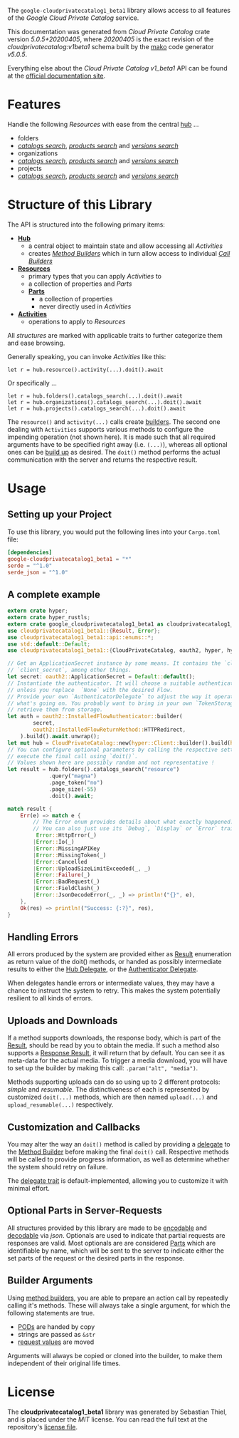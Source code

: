 <!---
DO NOT EDIT !
This file was generated automatically from 'src/generator/templates/api/README.md.mako'
DO NOT EDIT !
-->
The `google-cloudprivatecatalog1_beta1` library allows access to all features of the *Google Cloud Private Catalog* service.

This documentation was generated from *Cloud Private Catalog* crate version *5.0.5+20200405*, where *20200405* is the exact revision of the *cloudprivatecatalog:v1beta1* schema built by the [mako](http://www.makotemplates.org/) code generator *v5.0.5*.

Everything else about the *Cloud Private Catalog* *v1_beta1* API can be found at the
[official documentation site](https://cloud.google.com/private-catalog/).
# Features

Handle the following *Resources* with ease from the central [hub](https://docs.rs/google-cloudprivatecatalog1_beta1/5.0.5+20200405/google_cloudprivatecatalog1_beta1/CloudPrivateCatalog) ...

* folders
 * [*catalogs search*](https://docs.rs/google-cloudprivatecatalog1_beta1/5.0.5+20200405/google_cloudprivatecatalog1_beta1/api::FolderCatalogSearchCall), [*products search*](https://docs.rs/google-cloudprivatecatalog1_beta1/5.0.5+20200405/google_cloudprivatecatalog1_beta1/api::FolderProductSearchCall) and [*versions search*](https://docs.rs/google-cloudprivatecatalog1_beta1/5.0.5+20200405/google_cloudprivatecatalog1_beta1/api::FolderVersionSearchCall)
* organizations
 * [*catalogs search*](https://docs.rs/google-cloudprivatecatalog1_beta1/5.0.5+20200405/google_cloudprivatecatalog1_beta1/api::OrganizationCatalogSearchCall), [*products search*](https://docs.rs/google-cloudprivatecatalog1_beta1/5.0.5+20200405/google_cloudprivatecatalog1_beta1/api::OrganizationProductSearchCall) and [*versions search*](https://docs.rs/google-cloudprivatecatalog1_beta1/5.0.5+20200405/google_cloudprivatecatalog1_beta1/api::OrganizationVersionSearchCall)
* projects
 * [*catalogs search*](https://docs.rs/google-cloudprivatecatalog1_beta1/5.0.5+20200405/google_cloudprivatecatalog1_beta1/api::ProjectCatalogSearchCall), [*products search*](https://docs.rs/google-cloudprivatecatalog1_beta1/5.0.5+20200405/google_cloudprivatecatalog1_beta1/api::ProjectProductSearchCall) and [*versions search*](https://docs.rs/google-cloudprivatecatalog1_beta1/5.0.5+20200405/google_cloudprivatecatalog1_beta1/api::ProjectVersionSearchCall)




# Structure of this Library

The API is structured into the following primary items:

* **[Hub](https://docs.rs/google-cloudprivatecatalog1_beta1/5.0.5+20200405/google_cloudprivatecatalog1_beta1/CloudPrivateCatalog)**
    * a central object to maintain state and allow accessing all *Activities*
    * creates [*Method Builders*](https://docs.rs/google-cloudprivatecatalog1_beta1/5.0.5+20200405/google_cloudprivatecatalog1_beta1/client::MethodsBuilder) which in turn
      allow access to individual [*Call Builders*](https://docs.rs/google-cloudprivatecatalog1_beta1/5.0.5+20200405/google_cloudprivatecatalog1_beta1/client::CallBuilder)
* **[Resources](https://docs.rs/google-cloudprivatecatalog1_beta1/5.0.5+20200405/google_cloudprivatecatalog1_beta1/client::Resource)**
    * primary types that you can apply *Activities* to
    * a collection of properties and *Parts*
    * **[Parts](https://docs.rs/google-cloudprivatecatalog1_beta1/5.0.5+20200405/google_cloudprivatecatalog1_beta1/client::Part)**
        * a collection of properties
        * never directly used in *Activities*
* **[Activities](https://docs.rs/google-cloudprivatecatalog1_beta1/5.0.5+20200405/google_cloudprivatecatalog1_beta1/client::CallBuilder)**
    * operations to apply to *Resources*

All *structures* are marked with applicable traits to further categorize them and ease browsing.

Generally speaking, you can invoke *Activities* like this:

```Rust,ignore
let r = hub.resource().activity(...).doit().await
```

Or specifically ...

```ignore
let r = hub.folders().catalogs_search(...).doit().await
let r = hub.organizations().catalogs_search(...).doit().await
let r = hub.projects().catalogs_search(...).doit().await
```

The `resource()` and `activity(...)` calls create [builders][builder-pattern]. The second one dealing with `Activities`
supports various methods to configure the impending operation (not shown here). It is made such that all required arguments have to be
specified right away (i.e. `(...)`), whereas all optional ones can be [build up][builder-pattern] as desired.
The `doit()` method performs the actual communication with the server and returns the respective result.

# Usage

## Setting up your Project

To use this library, you would put the following lines into your `Cargo.toml` file:

```toml
[dependencies]
google-cloudprivatecatalog1_beta1 = "*"
serde = "^1.0"
serde_json = "^1.0"
```

## A complete example

```Rust
extern crate hyper;
extern crate hyper_rustls;
extern crate google_cloudprivatecatalog1_beta1 as cloudprivatecatalog1_beta1;
use cloudprivatecatalog1_beta1::{Result, Error};
use cloudprivatecatalog1_beta1::api::enums::*;
use std::default::Default;
use cloudprivatecatalog1_beta1::{CloudPrivateCatalog, oauth2, hyper, hyper_rustls, chrono, FieldMask};

// Get an ApplicationSecret instance by some means. It contains the `client_id` and
// `client_secret`, among other things.
let secret: oauth2::ApplicationSecret = Default::default();
// Instantiate the authenticator. It will choose a suitable authentication flow for you,
// unless you replace  `None` with the desired Flow.
// Provide your own `AuthenticatorDelegate` to adjust the way it operates and get feedback about
// what's going on. You probably want to bring in your own `TokenStorage` to persist tokens and
// retrieve them from storage.
let auth = oauth2::InstalledFlowAuthenticator::builder(
        secret,
        oauth2::InstalledFlowReturnMethod::HTTPRedirect,
    ).build().await.unwrap();
let mut hub = CloudPrivateCatalog::new(hyper::Client::builder().build(hyper_rustls::HttpsConnectorBuilder::new().with_native_roots().unwrap().https_or_http().enable_http1().build()), auth);
// You can configure optional parameters by calling the respective setters at will, and
// execute the final call using `doit()`.
// Values shown here are possibly random and not representative !
let result = hub.folders().catalogs_search("resource")
             .query("magna")
             .page_token("no")
             .page_size(-55)
             .doit().await;

match result {
    Err(e) => match e {
        // The Error enum provides details about what exactly happened.
        // You can also just use its `Debug`, `Display` or `Error` traits
         Error::HttpError(_)
        |Error::Io(_)
        |Error::MissingAPIKey
        |Error::MissingToken(_)
        |Error::Cancelled
        |Error::UploadSizeLimitExceeded(_, _)
        |Error::Failure(_)
        |Error::BadRequest(_)
        |Error::FieldClash(_)
        |Error::JsonDecodeError(_, _) => println!("{}", e),
    },
    Ok(res) => println!("Success: {:?}", res),
}

```
## Handling Errors

All errors produced by the system are provided either as [Result](https://docs.rs/google-cloudprivatecatalog1_beta1/5.0.5+20200405/google_cloudprivatecatalog1_beta1/client::Result) enumeration as return value of
the doit() methods, or handed as possibly intermediate results to either the
[Hub Delegate](https://docs.rs/google-cloudprivatecatalog1_beta1/5.0.5+20200405/google_cloudprivatecatalog1_beta1/client::Delegate), or the [Authenticator Delegate](https://docs.rs/yup-oauth2/*/yup_oauth2/trait.AuthenticatorDelegate.html).

When delegates handle errors or intermediate values, they may have a chance to instruct the system to retry. This
makes the system potentially resilient to all kinds of errors.

## Uploads and Downloads
If a method supports downloads, the response body, which is part of the [Result](https://docs.rs/google-cloudprivatecatalog1_beta1/5.0.5+20200405/google_cloudprivatecatalog1_beta1/client::Result), should be
read by you to obtain the media.
If such a method also supports a [Response Result](https://docs.rs/google-cloudprivatecatalog1_beta1/5.0.5+20200405/google_cloudprivatecatalog1_beta1/client::ResponseResult), it will return that by default.
You can see it as meta-data for the actual media. To trigger a media download, you will have to set up the builder by making
this call: `.param("alt", "media")`.

Methods supporting uploads can do so using up to 2 different protocols:
*simple* and *resumable*. The distinctiveness of each is represented by customized
`doit(...)` methods, which are then named `upload(...)` and `upload_resumable(...)` respectively.

## Customization and Callbacks

You may alter the way an `doit()` method is called by providing a [delegate](https://docs.rs/google-cloudprivatecatalog1_beta1/5.0.5+20200405/google_cloudprivatecatalog1_beta1/client::Delegate) to the
[Method Builder](https://docs.rs/google-cloudprivatecatalog1_beta1/5.0.5+20200405/google_cloudprivatecatalog1_beta1/client::CallBuilder) before making the final `doit()` call.
Respective methods will be called to provide progress information, as well as determine whether the system should
retry on failure.

The [delegate trait](https://docs.rs/google-cloudprivatecatalog1_beta1/5.0.5+20200405/google_cloudprivatecatalog1_beta1/client::Delegate) is default-implemented, allowing you to customize it with minimal effort.

## Optional Parts in Server-Requests

All structures provided by this library are made to be [encodable](https://docs.rs/google-cloudprivatecatalog1_beta1/5.0.5+20200405/google_cloudprivatecatalog1_beta1/client::RequestValue) and
[decodable](https://docs.rs/google-cloudprivatecatalog1_beta1/5.0.5+20200405/google_cloudprivatecatalog1_beta1/client::ResponseResult) via *json*. Optionals are used to indicate that partial requests are responses
are valid.
Most optionals are are considered [Parts](https://docs.rs/google-cloudprivatecatalog1_beta1/5.0.5+20200405/google_cloudprivatecatalog1_beta1/client::Part) which are identifiable by name, which will be sent to
the server to indicate either the set parts of the request or the desired parts in the response.

## Builder Arguments

Using [method builders](https://docs.rs/google-cloudprivatecatalog1_beta1/5.0.5+20200405/google_cloudprivatecatalog1_beta1/client::CallBuilder), you are able to prepare an action call by repeatedly calling it's methods.
These will always take a single argument, for which the following statements are true.

* [PODs][wiki-pod] are handed by copy
* strings are passed as `&str`
* [request values](https://docs.rs/google-cloudprivatecatalog1_beta1/5.0.5+20200405/google_cloudprivatecatalog1_beta1/client::RequestValue) are moved

Arguments will always be copied or cloned into the builder, to make them independent of their original life times.

[wiki-pod]: http://en.wikipedia.org/wiki/Plain_old_data_structure
[builder-pattern]: http://en.wikipedia.org/wiki/Builder_pattern
[google-go-api]: https://github.com/google/google-api-go-client

# License
The **cloudprivatecatalog1_beta1** library was generated by Sebastian Thiel, and is placed
under the *MIT* license.
You can read the full text at the repository's [license file][repo-license].

[repo-license]: https://github.com/Byron/google-apis-rsblob/main/LICENSE.md

